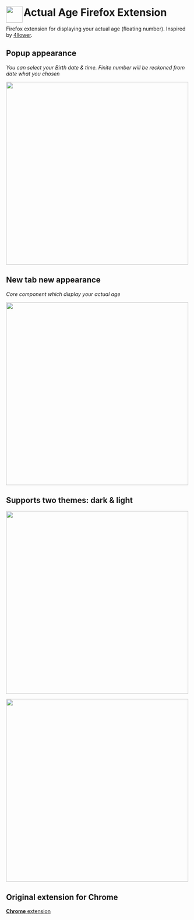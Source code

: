 # <img src="docs/images/icon.png" width="45" align="left"> Actual Age Firefox Extension

Firefox extension for displaying your actual age (floating number).
Inspired by [4llower](https://github.com/4llower/actual-age-extension).

## Popup appearance

_You can select your Birth date & time. Finite number will be reckoned from date what you chosen_

<img src="docs/images/popup.png" width="500">

## New tab new appearance

_Core component which display your actual age_

<img src="docs/images/tab.png" width="500">

## Supports two themes: dark & light

<img src="docs/images/dark-popup.png" width="500">

<a></a>
<img src="docs/images/dark-tab.png" width="500">

## Original extension for Chrome

[**Chrome** extension](https://chrome.google.com/webstore/detail/actual-age-tab/ocapfmbpidoohpnacpcokoiahaofljia)
